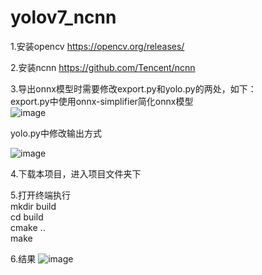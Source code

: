 # yolov7_ncnn

1.安装opencv https://opencv.org/releases/  

2.安装ncnn   https://github.com/Tencent/ncnn  

3.导出onnx模型时需要修改export.py和yolo.py的两处，如下：  
export.py中使用onnx-simplifier简化onnx模型  
![image](https://user-images.githubusercontent.com/68861091/179701738-919a3a14-304a-45fd-9c01-dff3cee1cb39.png)  

yolo.py中修改输出方式  

![image](https://user-images.githubusercontent.com/68861091/179702312-fda93f87-c8ef-4e17-b9be-da5a60a25b45.png)  

4.下载本项目，进入项目文件夹下  

5.打开终端执行  
 mkdir build  
 cd build  
 cmake ..  
 make  
 
 6.结果
 ![image](https://user-images.githubusercontent.com/68861091/179707816-5a39d61c-15f3-49a1-b80c-7a01f1da472b.png)

 
